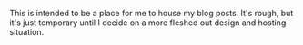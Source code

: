 
  This is intended to be a place for me to house
  my blog posts.  It's rough, but it's just temporary 
  until I decide on a more fleshed out design and hosting situation.
